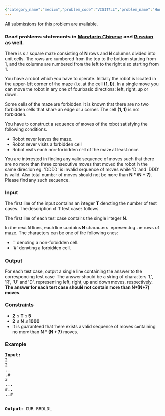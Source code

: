 ```yaml
---
{"category_name":"medium","problem_code":"VISITALL","problem_name":"How to Operate a Robot","languages_supported":{"0":"ADA","1":"ASM","2":"BASH","3":"BF","4":"C","5":"C99 strict","6":"CAML","7":"CLOJ","8":"CLPS","9":"CPP 4.3.2","10":"CPP 4.9.2","11":"CPP14","12":"CS2","13":"D","14":"ERL","15":"FORT","16":"FS","17":"GO","18":"HASK","19":"ICK","20":"ICON","21":"JAVA","22":"JS","23":"LISP clisp","24":"LISP sbcl","25":"LUA","26":"NEM","27":"NICE","28":"NODEJS","29":"PAS fpc","30":"PAS gpc","31":"PERL","32":"PERL6","33":"PHP","34":"PIKE","35":"PRLG","36":"PYPY","37":"PYTH","38":"PYTH 3.4","39":"RUBY","40":"SCALA","41":"SCM chicken","42":"SCM guile","43":"SCM qobi","44":"ST","45":"TCL","46":"TEXT","47":"WSPC"},"max_timelimit":2,"source_sizelimit":50000,"problem_author":"witua","problem_tester":"iscsi","date_added":"19-03-2015","tags":{"0":"cook56","1":"easy","2":"simulation","3":"witua"},"editorial_url":"http://discuss.codechef.com/problems/VISITALL","time":{"view_start_date":1427049000,"submit_start_date":1427049000,"visible_start_date":1427049000,"end_date":1735669800},"layout":"problem"}
---
```

<span class="solution-visible-txt">All submissions for this problem are available.</span><h3> Read problems statements in <a target="_blank" href="http://www.codechef.com/download/translated/COOK56/mandarin/VISITALL.pdf">Mandarin Chinese</a> and <a target="_blank" href="http://www.codechef.com/download/translated/COOK56/russian/VISITALL.pdf">Russian</a> as well.</h3>
<p>There is s a square maze consisting of <b>N</b> rows and <b>N</b> columns divided into unit cells. The rows are numbered from the top to the bottom starting from 1, and the columns are numbered from the left to the right also starting from 1.
</p>
<p>
You have a robot which you have to operate. Initially the robot is located in the upper-left corner of the maze (i.e. at the cell <b>(1, 1)</b>). In a single move you can move the robot in any one of four basic directions: left, right, up or down.
</p>
<p>
Some cells of the maze are forbidden. It is known that there are no two forbidden cells that share an edge or a corner. The cell <b>(1, 1)</b> is not forbidden.
</p>
<p>
You have to construct a sequence of moves of the robot satisfying the following conditions.</p>
<ul>
<li>
Robot never leaves the maze.
</li>
<li>
Robot never visits a forbidden cell.
</li>
<li>
Robot visits each non-forbidden cell of the maze at least once.
</li>
</ul>

<p>
You are interested in finding any valid sequence of moves such that there are no more than three consecutive moves that moved the robot in the same direction eg. 'DDDD' is invalid sequence of moves while 'D' and 'DDD' is valid. Also total number of moves should not be more than <b>N * (N + 7)</b>. Please find any such sequence.
</p>
<h3>Input</h3>
<p>The first line of the input contains an integer <b>T</b> denoting the number of test cases. The description of <b>T</b> test cases follows.</p>
<p>The first line of each test case contains the single integer <b>N</b>.</p>
<p>In the next <b>N</b> lines, each line contains <b>N</b> characters representing the rows of maze. The characters can be one of the following ones:</p>
<ul>
<li>
'.' denoting a non-forbidden cell.
</li>
<li>
'#' denoting a forbidden cell.
</li>
</ul>

<h3>Output</h3>
<p>For each test case, output a single line containing the answer to the corresponding test case. The answer should be a string of characters 'L', 'R', 'U' and 'D', representing left, right, up and down moves, respectively. <b>The answer for each test case should not contain more than N*(N+7) moves</b>.
</p>
<h3>Constraints</h3>
<ul>
<li><b>2</b> ≤ <b>T</b> ≤ <b>5</b></li>
<li><b>2</b> ≤ <b>N</b> ≤ <b>1000</b></li>
<li>It is guaranteed that there exists a valid sequence of moves containing no more than <b>N * (N + 7)</b> moves.</li>
</ul>
<h3>Example</h3>
<pre><b>Input:</b>
2
2
..
.#
3
...
#..
..#

<b>Output:</b>
DUR
RRDLDL
</pre>